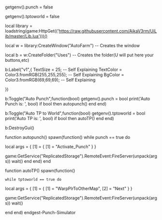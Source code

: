 getgenv().punch = false

getgenv().tptoworld = false


local library = loadstring(game:HttpGet(('https://raw.githubusercontent.com/AikaV3rm/UiLib/master/Lib.lua')))()

local w = library:CreateWindow("AutoFarm") -- Creates the window

local b = w:CreateFolder("Uses") -- Creates the folder(U will put here your buttons,etc)

b:Label("v1",{
    TextSize = 25; -- Self Explaining
    TextColor = Color3.fromRGB(255,255,255); -- Self Explaining
    BgColor = Color3.fromRGB(69,69,69); -- Self Explaining
    
}) 


b:Toggle("Auto Punch",function(bool)
    getgenv().punch = bool
    print('Auto Punch is: ', bool)
    if bool then
        autopunch()
    end
end)


b:Toggle("Auto TP to World",function(bool)
    getgenv().tptoworld = bool
    print('Auto TP is: ', bool)
    if bool then
        autoTP()
    end
end)


b:DestroyGui()





function autopunch()
spawn(function()
while punch == true do

local args = {
    [1] = {
        [1] = "Activate_Punch"
    }
}

game:GetService("ReplicatedStorage").RemoteEvent:FireServer(unpack(args))
wait()
end
end)
end


function autoTP()
    spawn(function()

    while tptoworld == true do

local args = {
    [1] = {
        [1] = "WarpPlrToOtherMap",
        [2] = "Next"
    }
}

game:GetService("ReplicatedStorage").RemoteEvent:FireServer(unpack(args))
wait()

end
end)
endgest-Punch-Simulator
